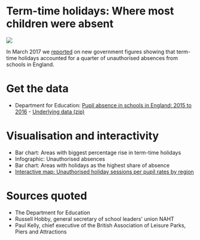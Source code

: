 # Term-time holidays: Where most children were absent

![](http://ichef.bbci.co.uk/news/624/cpsprodpb/6394/production/_95329452_absencesmap.jpg)

In March 2017 we [reported](http://www.bbc.co.uk/news/uk-england-39380529) on new government figures showing that term-time holidays accounted for a quarter of unauthorised absences from schools in England.

# Get the data

* Department for Education: [Pupil absence in schools in England: 2015 to 2016](https://www.gov.uk/government/statistics/pupil-absence-in-schools-in-england-2015-to-2016) - [Underlying data (zip)](https://www.gov.uk/government/uploads/system/uploads/attachment_data/file/602371/SFR14_2017_Underlying_data.zip)


# Visualisation and interactivity

* Bar chart: Areas with biggest percentage rise in term-time holidays
* Infographic: Unauthorised absences
* Bar chart: Areas with holidays as the highest share of absence
* [Interactive map: Unauthorised holiday sessions per pupil rates by region]()

# Sources quoted

* The Department for Education
* Russell Hobby, general secretary of school leaders' union NAHT
* Paul Kelly, chief executive of the British Association of Leisure Parks, Piers and Attractions

